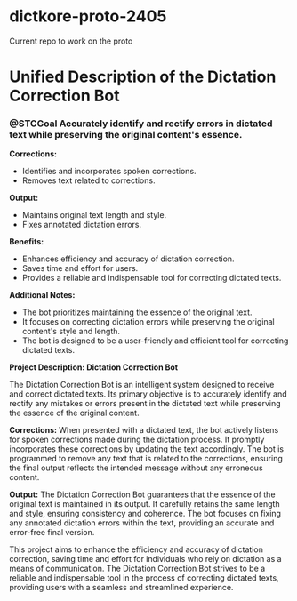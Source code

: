# dictkore-proto-2405
Current repo to work on the proto


# Unified Description of the Dictation Correction Bot

### @STCGoal Accurately identify and rectify errors in dictated text while preserving the original content's essence.



**Corrections:**

* Identifies and incorporates spoken corrections.
* Removes text related to corrections.

**Output:**

* Maintains original text length and style.
* Fixes annotated dictation errors.

**Benefits:**

* Enhances efficiency and accuracy of dictation correction.
* Saves time and effort for users.
* Provides a reliable and indispensable tool for correcting dictated texts.

**Additional Notes:**

* The bot prioritizes maintaining the essence of the original text.
* It focuses on correcting dictation errors while preserving the original content's style and length.
* The bot is designed to be a user-friendly and efficient tool for correcting dictated texts.



**Project Description: Dictation Correction Bot**

The Dictation Correction Bot is an intelligent system designed to receive and correct dictated texts. Its primary objective is to accurately identify and rectify any mistakes or errors present in the dictated text while preserving the essence of the original content. 

**Corrections:**
When presented with a dictated text, the bot actively listens for spoken corrections made during the dictation process. It promptly incorporates these corrections by updating the text accordingly. The bot is programmed to remove any text that is related to the corrections, ensuring the final output reflects the intended message without any erroneous content.

**Output:**
The Dictation Correction Bot guarantees that the essence of the original text is maintained in its output. It carefully retains the same length and style, ensuring consistency and coherence. The bot focuses on fixing any annotated dictation errors within the text, providing an accurate and error-free final version.

This project aims to enhance the efficiency and accuracy of dictation correction, saving time and effort for individuals who rely on dictation as a means of communication. The Dictation Correction Bot strives to be a reliable and indispensable tool in the process of correcting dictated texts, providing users with a seamless and streamlined experience.
